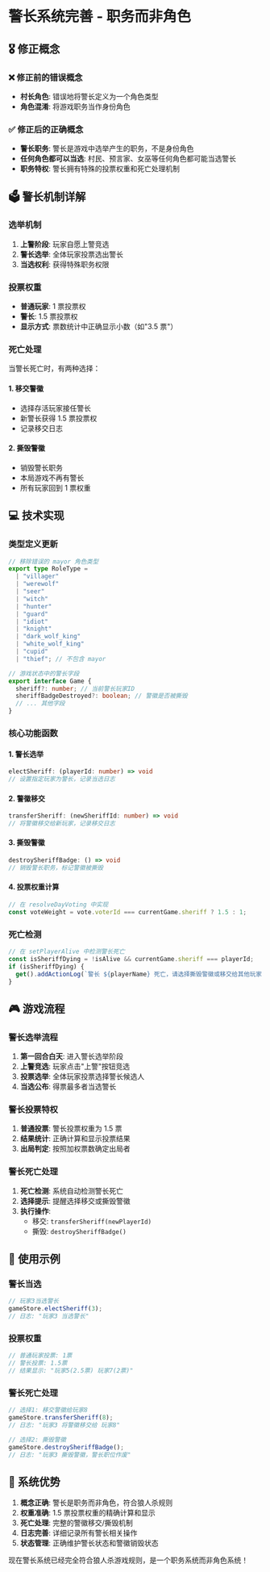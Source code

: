 # 警长系统完善 - 职务而非角色

## 🎖️ 修正概念

### ❌ 修正前的错误概念

- **村长角色**: 错误地将警长定义为一个角色类型
- **角色混淆**: 将游戏职务当作身份角色

### ✅ 修正后的正确概念

- **警长职务**: 警长是游戏中选举产生的职务，不是身份角色
- **任何角色都可以当选**: 村民、预言家、女巫等任何角色都可能当选警长
- **职务特权**: 警长拥有特殊的投票权重和死亡处理机制

## 🗳️ 警长机制详解

### 选举机制

1. **上警阶段**: 玩家自愿上警竞选
2. **警长选举**: 全体玩家投票选出警长
3. **当选权利**: 获得特殊职务权限

### 投票权重

- **普通玩家**: 1 票投票权
- **警长**: 1.5 票投票权
- **显示方式**: 票数统计中正确显示小数（如"3.5 票"）

### 死亡处理

当警长死亡时，有两种选择：

#### 1. 移交警徽

- 选择存活玩家接任警长
- 新警长获得 1.5 票投票权
- 记录移交日志

#### 2. 撕毁警徽

- 销毁警长职务
- 本局游戏不再有警长
- 所有玩家回到 1 票权重

## 💻 技术实现

### 类型定义更新

```typescript
// 移除错误的 mayor 角色类型
export type RoleType =
  | "villager"
  | "werewolf"
  | "seer"
  | "witch"
  | "hunter"
  | "guard"
  | "idiot"
  | "knight"
  | "dark_wolf_king"
  | "white_wolf_king"
  | "cupid"
  | "thief"; // 不包含 mayor

// 游戏状态中的警长字段
export interface Game {
  sheriff?: number; // 当前警长玩家ID
  sheriffBadgeDestroyed?: boolean; // 警徽是否被撕毁
  // ... 其他字段
}
```

### 核心功能函数

#### 1. 警长选举

```typescript
electSheriff: (playerId: number) => void
// 设置指定玩家为警长，记录当选日志
```

#### 2. 警徽移交

```typescript
transferSheriff: (newSheriffId: number) => void
// 将警徽移交给新玩家，记录移交日志
```

#### 3. 撕毁警徽

```typescript
destroySheriffBadge: () => void
// 销毁警长职务，标记警徽被撕毁
```

#### 4. 投票权重计算

```typescript
// 在 resolveDayVoting 中实现
const voteWeight = vote.voterId === currentGame.sheriff ? 1.5 : 1;
```

### 死亡检测

```typescript
// 在 setPlayerAlive 中检测警长死亡
const isSheriffDying = !isAlive && currentGame.sheriff === playerId;
if (isSheriffDying) {
  get().addActionLog(`警长 ${playerName} 死亡，请选择撕毁警徽或移交给其他玩家`);
}
```

## 🎮 游戏流程

### 警长选举流程

1. **第一回合白天**: 进入警长选举阶段
2. **上警竞选**: 玩家点击"上警"按钮竞选
3. **投票选举**: 全体玩家投票选择警长候选人
4. **当选公布**: 得票最多者当选警长

### 警长投票特权

1. **普通投票**: 警长投票权重为 1.5 票
2. **结果统计**: 正确计算和显示投票结果
3. **出局判定**: 按照加权票数确定出局者

### 警长死亡处理

1. **死亡检测**: 系统自动检测警长死亡
2. **选择提示**: 提醒选择移交或撕毁警徽
3. **执行操作**:
   - 移交: `transferSheriff(newPlayerId)`
   - 撕毁: `destroySheriffBadge()`

## 🔧 使用示例

### 警长当选

```typescript
// 玩家3当选警长
gameStore.electSheriff(3);
// 日志: "玩家3 当选警长"
```

### 投票权重

```typescript
// 普通玩家投票: 1票
// 警长投票: 1.5票
// 结果显示: "玩家5(2.5票) 玩家7(2票)"
```

### 警长死亡处理

```typescript
// 选择1: 移交警徽给玩家8
gameStore.transferSheriff(8);
// 日志: "玩家3 将警徽移交给 玩家8"

// 选择2: 撕毁警徽
gameStore.destroySheriffBadge();
// 日志: "玩家3 撕毁警徽，警长职位作废"
```

## 🎯 系统优势

1. **概念正确**: 警长是职务而非角色，符合狼人杀规则
2. **权重准确**: 1.5 票投票权重的精确计算和显示
3. **死亡处理**: 完整的警徽移交/撕毁机制
4. **日志完善**: 详细记录所有警长相关操作
5. **状态管理**: 正确维护警长状态和警徽销毁状态

现在警长系统已经完全符合狼人杀游戏规则，是一个职务系统而非角色系统！
